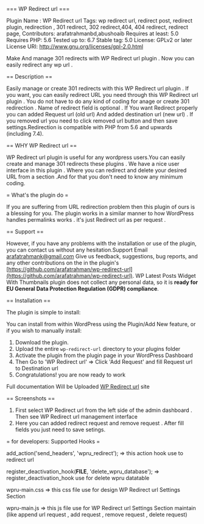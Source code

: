 === WP Redirect url ===

Plugin Name : WP Redirect url
Tags: wp redirect url, redirect post, redirect plugin, redirection , 301 redirect, 302 redirect,404, 404 redirect, redirect page,
Contributors: arafatrahmanbd,abushoaib
Requires at least: 5.0
Requires PHP: 5.6
Tested up to: 6.7
Stable tag: 5.0
License: GPLv2 or later
License URI: http://www.gnu.org/licenses/gpl-2.0.html

Make And manage 301 redirects with WP Redirect url plugin . Now you can easily redirect any wp url . 

== Description ==

Easily manage or create 301 redirects with this WP Redirect url plugin .
If you want, you can easily redirect URL you need through this WP Redirect url plugin .
You do not have to do any kind of coding for anage or create 301 redirection .
Name of redirect field is optional . If You want Redirect properly you can added Request url 
(old url) And added destination url (new url) . If you removed url you need to click removed url
button and then save settings.Redirection is compatible with PHP from 5.6 and upwards (including 7.4).



== WHY WP Redirect url ==

WP Redirect url plugin is useful for any wordpress users.You can easily create and manage 301 redirects these plugins . 
We have a nice user interface in this plugin . Where you can redirect and delete your desired URL from a section .And for
that you don't need to know any minimum coding.

= What's the plugin do =

If you are suffering from URL redirection problem then this plugin of ours is a blessing for you.
The plugin works in a similar manner to how WordPress handles permalinks works . it's  just Redirect url as per request . 

== Support ==

However, if you have any problems with the installation or use of the plugin, 
you can contact us without any hesitation.Support Email arafatrahmank@gmail.com
Give us feedback, suggestions, bug reports, and any other contributions on the in
the plugin's [https://github.com/arafatrahman/wp-redirect-url](https://github.com/arafatrahman/wp-redirect-url).
WP Latest Posts Widget With Thumbnails plugin does not collect any personal data, so it is 
**ready for EU General Data Protection Regulation (GDPR) compliance**.

== Installation ==

The plugin is simple to install:

You can install from within WordPress using the Plugin/Add New feature, or if you wish to manually install:

1. Download the plugin.
2. Upload the entire `wp-redirect-url` directory to your plugins folder
3. Activate the plugin from the plugin page in your WordPress Dashboard
4. Then Go to 'WP Redirect url' => Click 'Add Request' and fill Request url to Destination url
5. Congratulations! you are now ready to work

Full documentation Will be Uploaded [WP Redirect url](http://kauniaweb.com/) site


== Screenshots ==
1. First select WP Redirect url from the left side of the admin dashboard . Then see WP Redirect url management interface
2. Here you can added redirect request and remove request . After fill fields you just need to save setings.

= for developers: Supported Hooks =

add_action('send_headers', 'wpru_redirect');
=> this action hook use to redirect url

register_deactivation_hook(__FILE__, 'delete_wpru_database');
=> register_deactivation_hook use for delete wpru datatable

wpru-main.css
=> this css file use for design WP Redirect url Settings Section

wpru-main.js
=> this js file use for WP Redirect url Settings Section maintain (like append url request , add request , remove request , delete request)
